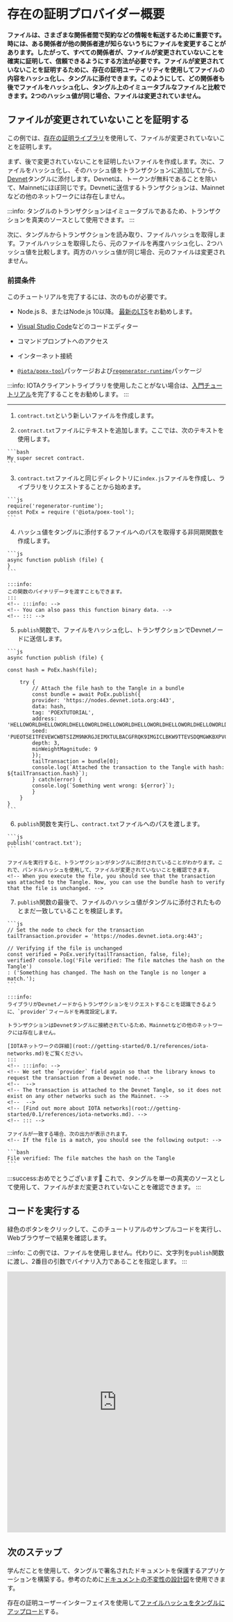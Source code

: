 # 存在の証明プロバイダー概要
<!-- # Proof-of-existance provider overview -->

**ファイルは、さまざまな関係者間で契約などの情報を転送するために重要です。時には、ある関係者が他の関係者達が知らないうちにファイルを変更することがあります。したがって、すべての関係者が、ファイルが変更されていないことを確実に証明して、信頼できるようにする方法が必要です。ファイルが変更されていないことを証明するために、存在の証明ユーティリティを使用してファイルの内容をハッシュ化し、タングルに添付できます。このようにして、どの関係者も後でファイルをハッシュ化し、タングル上のイミュータブルなファイルと比較できます。2つのハッシュ値が同じ場合、ファイルは変更されていません。**
<!-- **Files are important for transporting information such as contracts among different parties. Sometimes, one party may change a file without the others knowing. So, all parties need a way to reliably prove that a file has not been changed so they can trust it. To prove that a file is unchanged, you can use the proof-of-existance utility to hash the file's contents and attach it to the Tangle. This way, any party can later hash the file and compare it to the immutable one on the Tangle. If the hashes are the same, the file is unchanged.** -->

## ファイルが変更されていないことを証明する
<!-- ## Prove that a file is unchanged -->

この例では、[存在の証明ライブラリ](https://github.com/iotaledger/iota-poex-tool)を使用して、ファイルが変更されていないことを証明します。
<!-- In this example, we use the [proof-of-existance library](https://github.com/iotaledger/iota-poex-tool) to prove that a file is unchanged. -->

まず、後で変更されていないことを証明したいファイルを作成します。次に、ファイルをハッシュ化し、そのハッシュ値をトランザクションに追加してから、[Devnet](root://getting-started/0.1/references/iota-networks.md#devnet)タングルに添付します。Devnetは、トークンが無料であることを除いて、Mainnetにほぼ同じです。Devnetに送信するトランザクションは、Mainnetなどの他のネットワークには存在しません。
<!-- First, we create a file that we later want to prove is unchanged. Then, we hash the file and add its hash to a transaction before attaching it to the [Devnet](root://getting-started/0.1/references/iota-networks.md#devnet) Tangle. The Devnet is similar to the Mainnet, except the tokens are free. Any transactions that you send to the Devnet do not exist on other networks such as the Mainnet. -->

:::info:
タングルのトランザクションはイミュータブルであるため、トランザクションを真実のソースとして使用できます。
:::
<!-- :::info: -->
<!-- Transactions on the Tangle are immutable, so we can use the transaction as a source of truth. -->
<!-- ::: -->

次に、タングルからトランザクションを読み取り、ファイルハッシュを取得します。ファイルハッシュを取得したら、元のファイルを再度ハッシュ化し、2つハッシュ値を比較します。両方のハッシュ値が同じ場合、元のファイルは変更されません。
<!-- Then, we read the transaction from the Tangle to retrieve the file hash. When we have the file hash, we hash the original file again and compare the two. If both hashes are the same, the original file is unchanged. -->

### 前提条件
<!-- ### Prerequisites -->

このチュートリアルを完了するには、次のものが必要です。
<!-- To complete this tutorial, you need the following: -->

* Node.js 8、またはNode.js 10以降。 [最新のLTS](https://nodejs.org/en/download/)をお勧めします。
<!-- * Node.js 8, or Node.js 10 or higher. We recommend the [latest LTS](https://nodejs.org/en/download/). -->
* [Visual Studio Code](https://code.visualstudio.com/Download)などのコードエディター
<!-- * A code editor such as [Visual Studio Code](https://code.visualstudio.com/Download) -->
* コマンドプロンプトへのアクセス
<!-- * Access to a command prompt -->
* インターネット接続
<!-- * An Internet connection -->
* [`@iota/poex-tool`](root://getting-started/0.1/tutorials/get-started.md)パッケージおよび[`regenerator-runtime`](https://www.npmjs.com/package/regenerator-runtime)パッケージ
<!-- * The [`@iota/poex-tool`](root://getting-started/0.1/tutorials/get-started.md) and the [`regenerator-runtime`](https://www.npmjs.com/package/regenerator-runtime) packages -->

:::info:
IOTAクライアントライブラリを使用したことがない場合は、[入門チュートリアル](root://getting-started/0.1/tutorials/send-a-zero-value-transaction-with-nodejs.md)を完了することをお勧めします。
:::
<!-- :::info: -->
<!-- If you've never used the IOTA client libraries before, we recommend completing [the getting started tutorial](root://getting-started/0.1/tutorials/send-a-zero-value-transaction-with-nodejs.md) -->
<!-- ::: -->

---

1. `contract.txt`という新しいファイルを作成します。
  <!-- 1. Create a new file called `contract.txt` -->

2. `contract.txt`ファイルにテキストを追加します。ここでは、次のテキストを使用します。
  <!-- 2. Add some text to the `contract.txt` file, for example, we use the following: -->

    ```bash
    My super secret contract.
    ```

3. `contract.txt`ファイルと同じディレクトリに`index.js`ファイルを作成し、ライブラリをリクエストすることから始めます。
  <!-- 3. Create an `index.js` file in the same directory as the `contract.txt` file, and start by requiring the libraries -->

    ```js
    require('regenerator-runtime');
    const PoEx = require ('@iota/poex-tool');
    ```

4. ハッシュ値をタングルに添付するファイルへのパスを取得する非同期関数を作成します。
  <!-- 4. Create an asynchronous function that takes a path to a file whose hash you want to attach to the Tangle -->

    ```js
    async function publish (file) {
    }
    ```

    :::info:
    この関数のバイナリデータを渡すこともできます。
    :::
    <!-- :::info: -->
    <!-- You can also pass this function binary data. -->
    <!-- ::: -->

5. `publish`関数で、ファイルをハッシュ化し、トランザクションでDevnetノードに送信します。
  <!-- 5. In the `publish` function, hash the file, then send it in a transaction to a Devnet node -->

    ```js
    async function publish (file) {

    const hash = PoEx.hash(file);

        try {
            // Attach the file hash to the Tangle in a bundle
            const bundle = await PoEx.publish({
            provider: 'https://nodes.devnet.iota.org:443',
            data: hash,
            tag: 'POEXTUTORIAL',
            address: 'HELLOWORLDHELLOWORLDHELLOWORLDHELLOWORLDHELLOWORLDHELLOWORLDHELLOWORLDHELLOWORLDD',
            seed: 'PUEOTSEITFEVEWCWBTSIZM9NKRGJEIMXTULBACGFRQK9IMGICLBKW9TTEVSDQMGWKBXPVCBMMCXWMNPDX',
            depth: 3,
            minWeightMagnitude: 9
            });
            tailTransaction = bundle[0];
            console.log(`Attached the transaction to the Tangle with hash: ${tailTransaction.hash}`);
            } catch(error) {
            console.log(`Something went wrong: ${error}`);
            }
        }
    }
    ```

6. `publish`関数を実行し、`contract.txt`ファイルへのパスを渡します。
  <!-- 6. Run the `publish` function, and pass it the path to the `contract.txt` file -->

    ```js
    publish('contract.txt');
    ```

    ファイルを実行すると、トランザクションがタングルに添付されていることがわかります。これで、バンドルハッシュを使用して、ファイルが変更されていないことを確認できます。
    <!-- When you execute the file, you should see that the transaction was attached to the Tangle. Now, you can use the bundle hash to verify that the file is unchanged. -->

7. `publish`関数の最後で、ファイルのハッシュ値がタングルに添付されたものとまだ一致していることを検証します。
  <!-- 7. At the end of the `publish` function, verify that the hash of the file still matches the one that was attached to the Tangle -->

    ```js
    // Set the node to check for the transaction
    tailTransaction.provider = 'https://nodes.devnet.iota.org:443';

    // Verifying if the file is unchanged
    const verified = PoEx.verify(tailTransaction, false, file);
    verified? console.log('File verified: The file matches the hash on the Tangle')
    : ('Something has changed. The hash on the Tangle is no longer a match.');
    ```

    :::info:
    ライブラリがDevnetノードからトランザクションをリクエストすることを認識できるように、`provider`フィールドを再度設定します。

    トランザクションはDevnetタングルに接続されているため、Mainnetなどの他のネットワークには存在しません。

    [IOTAネットワークの詳細](root://getting-started/0.1/references/iota-networks.md)をご覧ください。
    :::
    <!-- :::info: -->
    <!-- We set the `provider` field again so that the library knows to request the transaction from a Devnet node. -->
    <!--  -->
    <!-- The transaction is attached to the Devnet Tangle, so it does not exist on any other networks such as the Mainnet. -->
    <!--  -->
    <!-- [Find out more about IOTA networks](root://getting-started/0.1/references/iota-networks.md). -->
    <!-- ::: -->

    ファイルが一致する場合、次の出力が表示されます。
    <!-- If the file is a match, you should see the following output: -->

    ```bash
    File verified: The file matches the hash on the Tangle
    ```

:::success:おめでとうございます:tada:
これで、タングルを単一の真実のソースとして使用して、ファイルがまだ変更されていないことを確認できます。
:::
<!-- :::success:Congratulations :tada: -->
<!-- You can now use the Tangle as a single source of truth to verify that a file is still unchanged. -->
<!-- ::: -->

## コードを実行する
<!-- ## Run the code -->

緑色のボタンをクリックして、このチュートリアルのサンプルコードを実行し、Webブラウザーで結果を確認します。
<!-- Click the green button to run the sample code in this tutorial and see the results in the web browser. -->

:::info:
この例では、ファイルを使用しません。代わりに、文字列を`publish`関数に渡し、2番目の引数でバイナリ入力であることを指定します。
:::
<!-- :::info: -->
<!-- In this example, we don't use a file. Instead, we pass a string to the `publish` function and specify that it's a binary input in the second argument. -->
<!-- ::: -->

<iframe height="600px" width="100%" src="https://repl.it/@jake91/proof-of-existance-utility?lite=true" scrolling="no" frameborder="no" allowtransparency="true" allowfullscreen="true" sandbox="allow-forms allow-pointer-lock allow-popups allow-same-origin allow-scripts allow-modals"></iframe>

## 次のステップ
<!-- ## Next steps -->

学んだことを使用して、タングルで署名されたドキュメントを保護するアプリケーションを構築する。参考のために[ドキュメントの不変性の設計図](root://blueprints/0.1/doc-immutability/overview.md)を使用できます。
<!-- Use what you've learned to build an application that secures signed documents on the Tangle. You can use the [document immutability blueprint](root://blueprints/0.1/doc-immutability/overview.md) for inspiration. -->

存在の証明ユーザーインターフェイスを使用して[ファイルハッシュをタングルにアップロード](https://iota-poex.dag.sh)する。
<!-- Use our proof-of-existance user interface to [upload a file hash to the Tangle](https://iota-poex.dag.sh). -->
